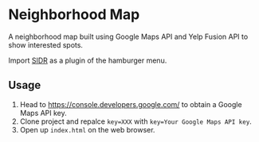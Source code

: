 # Neighborhood Map
A neighborhood map built using Google Maps API and Yelp Fusion API to show interested spots.

Import [SIDR](https://www.berriart.com/sidr/#demos--usage) as a plugin of the hamburger menu.

## Usage
1. Head to https://console.developers.google.com/ to obtain a Google Maps API key.
2. Clone project and repalce `key=XXX` with `key=Your Google Maps API key`.
3. Open up `index.html` on the web browser.
